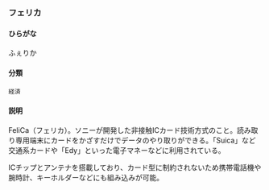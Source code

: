<div style="display:none;">

## [あ行](securities-terms?id=あ行)
## [か行](securities-terms?id=か行)
## [さ行](securities-terms?id=さ行)
## [た行](securities-terms?id=た行)
## [な行](securities-terms?id=な行)
## [は行](securities-terms?id=は行)

</div>

### フェリカ

#### ひらがな

ふぇりか

#### 分類

`経済`

#### 説明

FeliCa（フェリカ）。ソニーが開発した非接触ICカード技術方式のこと。読み取り専用端末にカードをかざすだけでデータのやり取りができる。「Suica」など交通系カードや「Edy」といった電子マネーなどに利用されている。
ICチップとアンテナを搭載しており、カード型に制約されないため携帯電話機や腕時計、キーホルダーなどにも組み込みが可能。

<div style="display:none;">

## [ま行](securities-terms?id=ま行)
## [や行](securities-terms?id=や行)
## [ら行](securities-terms?id=ら行)
## [わ行](securities-terms?id=わ行)
## [英数字・記号](securities-terms?id=英数字・記号)

</div>

